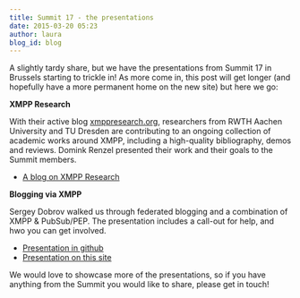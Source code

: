 ```yaml
---
title: Summit 17 - the presentations
date: 2015-03-20 05:23
author: laura
blog_id: blog
---
```


A slightly tardy share, but we have the presentations from Summit 17 in Brussels starting to trickle in! As more come in, this post will get longer (and hopefully have a more permanent home on the new site) but here we go:

**XMPP Research**

With their active blog [xmppresearch.org](http://xmppresearch.org/), researchers from RWTH Aachen University and TU Dresden are contributing to an ongoing collection of academic works around XMPP, including a high-quality bibliography, demos and reviews. Domink Renzel presented their work and their goals to the Summit members.
-   [A blog on XMPP Research](http://xmpp.org/files/xmpp_research_org.pdf)

**Blogging via XMPP**

Sergey Dobrov walked us through federated blogging and a combination of XMPP & PubSub/PEP. The presentation includes a call-out for help, and hwo you can get involved.
-   [Presentation in github](http://jbinary.github.io/xmpp-blogging-presentation/)
-   [Presentation on this site](http://xmpp.org/files/xmpp_blogging.pdf)

We would love to showcase more of the presentations, so if you have anything from the Summit you would like to share, please get in touch!
